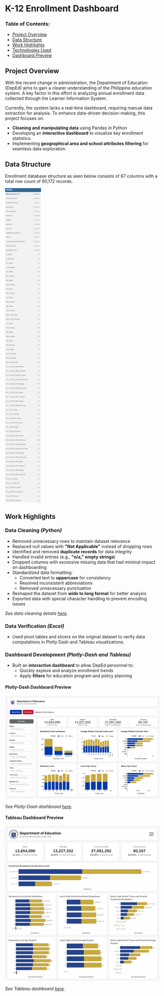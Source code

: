 # K-12 Enrollment Dashboard  

### **Table of Contents:**
- [Project Overview](#project-overview)
- [Data Structure](#data-structure)
- [Work Highlights](#work-highlights)
- [Technologies Used](#technologies-used)
- [Dashboard Preview](#dashboard-preview)

## Project Overview  
With the recent change in administration, the Department of Education (DepEd) aims to gain a clearer understanding of the Philippine education system. A key factor in this effort is analyzing annual enrollment data collected through the Learner Information System.

Currently, the system lacks a real-time dashboard, requiring manual data extraction for analysis. To enhance data-driven decision-making, this project focuses on:

- **Cleaning and manipulating data** using Pandas in Python
- Developing an **interactive dashboard** to visualize key enrollment statistics.
- Implementing **geographical area and school attributes filtering** for seamless data exploration.

## Data Structure
Enrollment database structure as seen below consists of 67 columns with a total row count of 60,172 records.

![alt text](Enrollment_ERD.png)

## Work Highlights 

### Data Cleaning *(Python)*  
- Removed unnecessary rows to maintain dataset relevance  
- Replaced null values with **"Not Applicable"** instead of dropping rows  
- Identified and removed **duplicate records** for data integrity  
- Handled invalid entries (e.g., **"n/a," empty strings**)  
- Dropped columns with excessive missing data that had minimal impact on dashboarding  
- Standardized data formatting:  
  - Converted text to **uppercase** for consistency  
  - Resolved inconsistent abbreviations  
  - Removed unnecessary punctuation  
- Reshaped the dataset from **wide to long format** for better analysis  
- Exported data with special character handling to prevent encoding issues

*See data cleaning details [here](data_cleaning_tableau-dashboarding.ipynb).*

### Data Verification *(Excel)*
- Used pivot tables and slicers on the original dataset to verify data computations in Plotly Dash and Tableau visualizations.

### Dashboard Development *(Plotly-Dash and Tableau)*
- Built an **interactive dashboard** to allow DepEd personnel to:  
  - Quickly explore and analyze enrollment trends
  - Apply **filters** for education program and policy planning

#### Plotly-Dash Dashboard Preview  

![alt text](Plotly-Dash_Dashboard.png)

*See Plotly-Dash dashboard [here](Enrollment_Plotly-Dash_Script.py).*

#### Tableau Dashboard Preview
![alt text](Tableau_Dashboard.png)

*See Tableau dashboard [here](https://public.tableau.com/views/try_17425717667680/Dashboard1?:language=en-US&:sid=&:redirect=auth&:display_count=n&:origin=viz_share_link).*